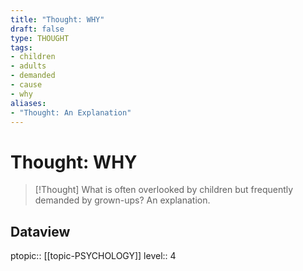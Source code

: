 ```yaml
---
title: "Thought: WHY"
draft: false
type: THOUGHT
tags:
- children
- adults
- demanded
- cause
- why
aliases:
- "Thought: An Explanation"
---
```

# Thought: WHY
> [!Thought]
> What is often overlooked by children but frequently demanded by grown-ups?
> An explanation.

## Dataview
ptopic:: [[topic-PSYCHOLOGY]]
level:: 4
